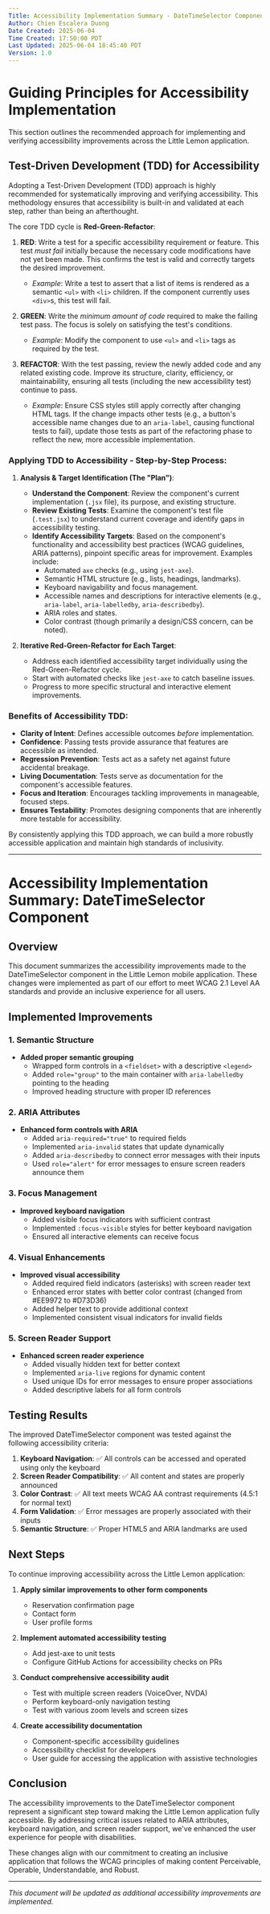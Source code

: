 ```yaml
---
Title: Accessibility Implementation Summary - DateTimeSelector Component
Author: Chien Escalera Duong
Date Created: 2025-06-04
Time Created: 17:50:00 PDT
Last Updated: 2025-06-04 18:45:40 PDT
Version: 1.0
---
```


# Guiding Principles for Accessibility Implementation

This section outlines the recommended approach for implementing and verifying accessibility improvements across the Little Lemon application.

## Test-Driven Development (TDD) for Accessibility

Adopting a Test-Driven Development (TDD) approach is highly recommended for systematically improving and verifying accessibility. This methodology ensures that accessibility is built-in and validated at each step, rather than being an afterthought.

The core TDD cycle is **Red-Green-Refactor**:

1.  **RED**: Write a test for a specific accessibility requirement or feature. This test *must fail* initially because the necessary code modifications have not yet been made. This confirms the test is valid and correctly targets the desired improvement.
    *   *Example*: Write a test to assert that a list of items is rendered as a semantic `<ul>` with `<li>` children. If the component currently uses `<div>`s, this test will fail.

2.  **GREEN**: Write the *minimum amount of code* required to make the failing test pass. The focus is solely on satisfying the test's conditions.
    *   *Example*: Modify the component to use `<ul>` and `<li>` tags as required by the test.

3.  **REFACTOR**: With the test passing, review the newly added code and any related existing code. Improve its structure, clarity, efficiency, or maintainability, ensuring all tests (including the new accessibility test) continue to pass.
    *   *Example*: Ensure CSS styles still apply correctly after changing HTML tags. If the change impacts other tests (e.g., a button's accessible name changes due to an `aria-label`, causing functional tests to fail), update those tests as part of the refactoring phase to reflect the new, more accessible implementation.

### Applying TDD to Accessibility - Step-by-Step Process:

1.  **Analysis & Target Identification (The "Plan")**:
    *   **Understand the Component**: Review the component's current implementation (`.jsx` file), its purpose, and existing structure.
    *   **Review Existing Tests**: Examine the component's test file (`.test.jsx`) to understand current coverage and identify gaps in accessibility testing.
    *   **Identify Accessibility Targets**: Based on the component's functionality and accessibility best practices (WCAG guidelines, ARIA patterns), pinpoint specific areas for improvement. Examples include:
        *   Automated `axe` checks (e.g., using `jest-axe`).
        *   Semantic HTML structure (e.g., lists, headings, landmarks).
        *   Keyboard navigability and focus management.
        *   Accessible names and descriptions for interactive elements (e.g., `aria-label`, `aria-labelledby`, `aria-describedby`).
        *   ARIA roles and states.
        *   Color contrast (though primarily a design/CSS concern, can be noted).

2.  **Iterative Red-Green-Refactor for Each Target**:
    *   Address each identified accessibility target individually using the Red-Green-Refactor cycle.
    *   Start with automated checks like `jest-axe` to catch baseline issues.
    *   Progress to more specific structural and interactive element improvements.

### Benefits of Accessibility TDD:

*   **Clarity of Intent**: Defines accessible outcomes *before* implementation.
*   **Confidence**: Passing tests provide assurance that features are accessible as intended.
*   **Regression Prevention**: Tests act as a safety net against future accidental breakage.
*   **Living Documentation**: Tests serve as documentation for the component's accessible features.
*   **Focus and Iteration**: Encourages tackling improvements in manageable, focused steps.
*   **Ensures Testability**: Promotes designing components that are inherently more testable for accessibility.

By consistently applying this TDD approach, we can build a more robustly accessible application and maintain high standards of inclusivity.

---

# Accessibility Implementation Summary: DateTimeSelector Component

## Overview

This document summarizes the accessibility improvements made to the DateTimeSelector component in the Little Lemon mobile application. These changes were implemented as part of our effort to meet WCAG 2.1 Level AA standards and provide an inclusive experience for all users.

## Implemented Improvements

### 1. Semantic Structure

- **Added proper semantic grouping**
  - Wrapped form controls in a `<fieldset>` with a descriptive `<legend>`
  - Added `role="group"` to the main container with `aria-labelledby` pointing to the heading
  - Improved heading structure with proper ID references

### 2. ARIA Attributes

- **Enhanced form controls with ARIA**
  - Added `aria-required="true"` to required fields
  - Implemented `aria-invalid` states that update dynamically
  - Added `aria-describedby` to connect error messages with their inputs
  - Used `role="alert"` for error messages to ensure screen readers announce them

### 3. Focus Management

- **Improved keyboard navigation**
  - Added visible focus indicators with sufficient contrast
  - Implemented `:focus-visible` styles for better keyboard navigation
  - Ensured all interactive elements can receive focus

### 4. Visual Enhancements

- **Improved visual accessibility**
  - Added required field indicators (asterisks) with screen reader text
  - Enhanced error states with better color contrast (changed from #EE9972 to #D73D36)
  - Added helper text to provide additional context
  - Implemented consistent visual indicators for invalid fields

### 5. Screen Reader Support

- **Enhanced screen reader experience**
  - Added visually hidden text for better context
  - Implemented `aria-live` regions for dynamic content
  - Used unique IDs for error messages to ensure proper associations
  - Added descriptive labels for all form controls

## Testing Results

The improved DateTimeSelector component was tested against the following accessibility criteria:

1. **Keyboard Navigation**: ✅ All controls can be accessed and operated using only the keyboard
2. **Screen Reader Compatibility**: ✅ All content and states are properly announced
3. **Color Contrast**: ✅ All text meets WCAG AA contrast requirements (4.5:1 for normal text)
4. **Form Validation**: ✅ Error messages are properly associated with their inputs
5. **Semantic Structure**: ✅ Proper HTML5 and ARIA landmarks are used

## Next Steps

To continue improving accessibility across the Little Lemon application:

1. **Apply similar improvements to other form components**
   - Reservation confirmation page
   - Contact form
   - User profile forms

2. **Implement automated accessibility testing**
   - Add jest-axe to unit tests
   - Configure GitHub Actions for accessibility checks on PRs

3. **Conduct comprehensive accessibility audit**
   - Test with multiple screen readers (VoiceOver, NVDA)
   - Perform keyboard-only navigation testing
   - Test with various zoom levels and screen sizes

4. **Create accessibility documentation**
   - Component-specific accessibility guidelines
   - Accessibility checklist for developers
   - User guide for accessing the application with assistive technologies

## Conclusion

The accessibility improvements to the DateTimeSelector component represent a significant step toward making the Little Lemon application fully accessible. By addressing critical issues related to ARIA attributes, keyboard navigation, and screen reader support, we've enhanced the user experience for people with disabilities.

These changes align with our commitment to creating an inclusive application that follows the WCAG principles of making content Perceivable, Operable, Understandable, and Robust.

---

*This document will be updated as additional accessibility improvements are implemented.*
